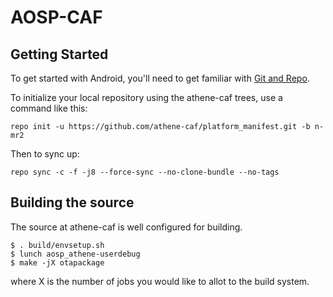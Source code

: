 AOSP-CAF
===========

Getting Started
---------------

To get started with Android, you'll need to get
familiar with [Git and Repo](http://source.android.com/source/using-repo.html).

To initialize your local repository using the athene-caf trees, use a command like this:

    repo init -u https://github.com/athene-caf/platform_manifest.git -b n-mr2

Then to sync up:

    repo sync -c -f -j8 --force-sync --no-clone-bundle --no-tags

Building the source
---------------

The source at athene-caf is well configured for building.

    $ . build/envsetup.sh
    $ lunch aosp_athene-userdebug
    $ make -jX otapackage

where X is the number of jobs you would like to allot to the build system.
